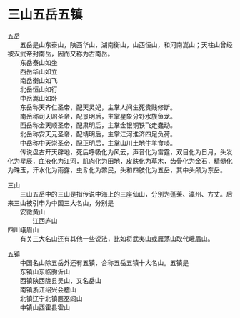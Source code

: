 # 三山五岳五镇  
  
五岳  
&emsp;&emsp;五岳是山东泰山，陕西华山，湖南衡山，山西恒山，和河南嵩山；天柱山曾经被汉武帝封南岳，因而又称为古南岳。  
&emsp;&emsp;东岳泰山如坐  
&emsp;&emsp;西岳华山如立  
&emsp;&emsp;南岳衡山如飞  
&emsp;&emsp;北岳恒山如行  
&emsp;&emsp;中岳嵩山如卧  
&emsp;&emsp;东岳称天齐仁圣帝，配天灵妃，主掌人间生死贵贱修断。  
&emsp;&emsp;南岳称司天昭圣帝，配景明后，主掌星象分野水族鱼龙。  
&emsp;&emsp;西岳称金天顺圣帝，配肃明后，主掌金银铜铁飞走蠢动。  
&emsp;&emsp;北岳称安天元圣帝，配靖明后，主掌江河淮济四足负荷。  
&emsp;&emsp;中岳称中天崇圣帝，配正明后，主掌山川土地牛羊食啖。  
&emsp;&emsp;传说盘古开天辟地，死后呼吸化为风云，声音化为雷霆，双目化为日月，头发化为星辰，血液化为江河，肌肉化为田地，皮肤化为草木，齿骨化为金石，精髓化为珠玉，汗水化为雨露，虫豸化为黎民，头和四肢化为五岳，其中头颅为东岳。

三山  
&emsp;&emsp;三山五岳中的三山是指传说中海上的三座仙山，分别为蓬莱、瀛州、方丈。后来三山被引申为中国三大名山，分别是  
&emsp;&emsp;安徽黄山  
&emsp;&emsp;&emsp;&emsp;江西庐山  
四川峨眉山  
&emsp;&emsp;有关三大名山还有其他一些说法，比如将武夷山或雁荡山取代峨眉山。
  
五镇  
&emsp;&emsp;中国名山除五岳外还有五镇，合称五岳五镇十大名山。五镇是  
&emsp;&emsp;东镇山东临朐沂山  
&emsp;&emsp;西镇陕西陇县吴山，又名岳山  
&emsp;&emsp;南镇浙江绍兴会稽山  
&emsp;&emsp;北镇辽宁北镇医巫闾山  
&emsp;&emsp;中镇山西霍县霍山  